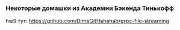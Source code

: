 ### Некоторые домашки из Академии Бэкенда Тинькофф
hw9 тут: https://github.com/DimaGitHahahab/grpc-file-streaming
